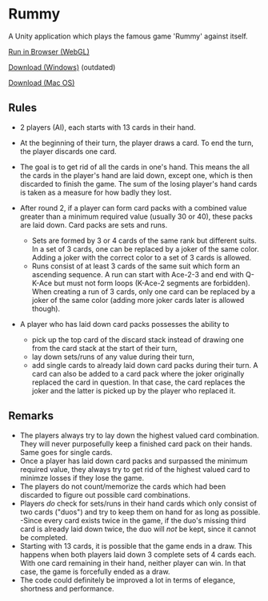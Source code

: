 # Rummy
A Unity application which plays the famous game 'Rummy' against itself.

[Run in Browser (WebGL)](https://damr-.github.io/rummy/Builds/rummy/)

[Download (Windows)](https://github.com/damr-/rummy/raw/master/Builds/Rummy_Windows.zip) (outdated)

[Download (Mac OS)](https://github.com/damr-/rummy/raw/master/Builds/Rummy-MacOS.app.zip)

## Rules
- 2 players (AI), each starts with 13 cards in their hand.
- At the beginning of their turn, the player draws a card. To end the turn, the player discards one card.
- The goal is to get rid of all the cards in one's hand. This means the all the cards in the player's hand are laid down, except one, which is then discarded to finish the game. The sum of the losing player's hand cards is taken as a measure for how badly they lost.

- After round 2, if a player can form card packs with a combined value greater than a minimum required value (usually 30 or 40), these packs are laid down. Card packs are sets and runs.
  - Sets are formed by 3 or 4 cards of the same rank but different suits. In a set of 3 cards, one can be replaced by a joker of the same color. Adding a joker with the correct color to a set of 3 cards is allowed.
  - Runs consist of at least 3 cards of the same suit which form an ascending sequence. A run can start with Ace-2-3 and end with Q-K-Ace but must not form loops (K-Ace-2 segments are forbidden). When creating a run of 3 cards, only one card can be replaced by a joker of the same color (adding more joker cards later is allowed though).
- A player who has laid down card packs possesses the ability to
  - pick up the top card of the discard stack instead of drawing one from the card stack at the start of their turn,
  - lay down sets/runs of any value during their turn,
  - add single cards to already laid down card packs during their turn. A card can also be added to a card pack where the joker originally replaced the card in question. In that case, the card replaces the joker and the latter is picked up by the player who replaced it.

## Remarks
- The players always try to lay down the highest valued card combination. They will never purposefully keep a finished card pack on their hands. Same goes for single cards.
- Once a player has laid down card packs and surpassed the minimum required value, they always try to get rid of the highest valued card to minimze losses if they lose the game.
- The players do not count/memorize the cards which had been discarded to figure out possible card combinations.
- Players *do* check for sets/runs in their hand cards which only consist of two cards ("duos") and try to keep them on hand for as long as possible.
-Since every card exists twice in the game, if the duo's missing third card is already laid down twice, the duo will *not* be kept, since it cannot be completed.
- Starting with 13 cards, it is possible that the game ends in a draw. This happens when both players laid down 3 complete sets of 4 cards each. With one card remaining in their hand, neither player can win. In that case, the game is forcefully ended as a draw.
- The code could definitely be improved a lot in terms of elegance, shortness and performance.
